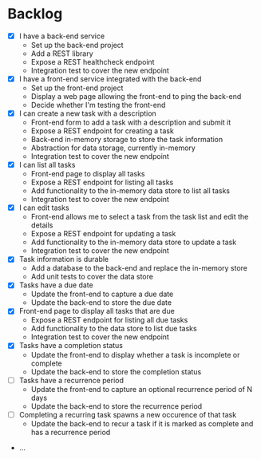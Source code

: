 # Backlog #

- [X] I have a back-end service
    - Set up the back-end project
    - Add a REST library
    - Expose a REST healthcheck endpoint
    - Integration test to cover the new endpoint
- [X] I have a front-end service integrated with the back-end
    - Set up the front-end project
    - Display a web page allowing the front-end to ping the back-end
    - Decide whether I'm testing the front-end
- [X] I can create a new task with a description
    - Front-end form to add a task with a description and submit it
    - Expose a REST endpoint for creating a task
    - Back-end in-memory storage to store the task information
    - Abstraction for data storage, currently in-memory
    - Integration test to cover the new endpoint
- [X] I can list all tasks
    - Front-end page to display all tasks
    - Expose a REST endpoint for listing all tasks
    - Add functionality to the in-memory data store to list all tasks
    - Integration test to cover the new endpoint
- [X] I can edit tasks
    - Front-end allows me to select a task from the task list and edit the details
    - Expose a REST endpoint for updating a task
    - Add functionality to the in-memory data store to update a task
    - Integration test to cover the new endpoint
- [X] Task information is durable
    - Add a database to the back-end and replace the in-memory store
    - Add unit tests to cover the data store
- [X] Tasks have a due date
    - Update the front-end to capture a due date
    - Update the back-end to store the due date
- [X] Front-end page to display all tasks that are due
    - Expose a REST endpoint for listing all due tasks
    - Add functionality to the data store to list due tasks
    - Integration test to cover the new endpoint
- [X] Tasks have a completion status
    - Update the front-end to display whether a task is incomplete or complete
    - Update the back-end to store the completion status
- [ ] Tasks have a recurrence period
    - Update the front-end to capture an optional recurrence period of N days
    - Update the back-end to store the recurrence period
- [ ] Completing a recurring task spawns a new occurence of that task
    - Update the back-end to recur a task if it is marked as complete and has a recurrence period
- ...
